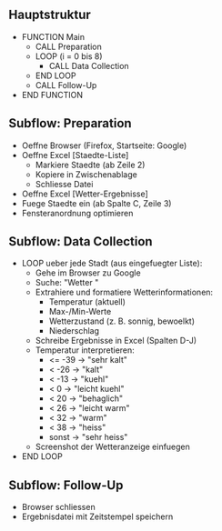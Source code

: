 ## Hauptstruktur
- FUNCTION Main
    - CALL Preparation
    - LOOP (i = 0 bis 8)
        - CALL Data Collection
    - END LOOP
    - CALL Follow-Up
- END FUNCTION

## Subflow: Preparation
- Oeffne Browser (Firefox, Startseite: Google)
- Oeffne Excel [Staedte-Liste]
    - Markiere Staedte (ab Zeile 2)
    - Kopiere in Zwischenablage
    - Schliesse Datei
- Oeffne Excel [Wetter-Ergebnisse]
- Fuege Staedte ein (ab Spalte C, Zeile 3)
- Fensteranordnung optimieren

## Subflow: Data Collection
- LOOP ueber jede Stadt (aus eingefuegter Liste):
    - Gehe im Browser zu Google
    - Suche: "Wetter <Stadt>"
    - Extrahiere und formatiere Wetterinformationen:
        * Temperatur (aktuell)
        * Max-/Min-Werte
        * Wetterzustand (z. B. sonnig, bewoelkt)
        * Niederschlag
    - Schreibe Ergebnisse in Excel (Spalten D-J)
    - Temperatur interpretieren:
        - <=  -39   -> "sehr kalt"
        - <   -26   -> "kalt"
        - <   -13   -> "kuehl"
        - <   0     -> "leicht kuehl"
        - <   20    -> "behaglich"
        - <   26    -> "leicht warm"
        - <   32    -> "warm"
        - <   38    -> "heiss"
        - sonst     -> "sehr heiss"
    - Screenshot der Wetteranzeige einfuegen
- END LOOP

## Subflow: Follow-Up
- Browser schliessen
- Ergebnisdatei mit Zeitstempel speichern
